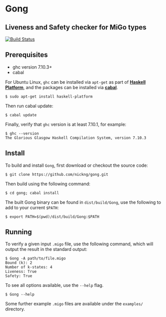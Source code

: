 # Gong

## Liveness and Safety checker for MiGo types

[![Build Status](https://travis-ci.org/nickng/gong.svg?branch=master)](https://travis-ci.org/nickng/gong)

## Prerequisites

- ghc version 7.10.3+
- cabal

For Ubuntu Linux, `ghc` can be installed via `apt-get` as part of
[**Haskell Platform**](https://www.haskell.org/platform/), and the 
packages can be installed via [**cabal**](https://www.haskell.org/cabal/).

    $ sudo apt-get install haskell-platform

Then run cabal update:

    $ cabal update

Finally, verify that `ghc` version is at least 7.10.1, for example:

    $ ghc --version
    The Glorious Glasgow Haskell Compilation System, version 7.10.3

## Install

To build and install `Gong`, first download or checkout the source code:

    $ git clone https://github.com/nickng/gong.git

Then build using the following command:

    $ cd gong; cabal install

The built Gong binary can be found in `dist/build/Gong`, use the following to
add to your current `$PATH`:

    $ export PATH=$(pwd)/dist/build/Gong:$PATH

## Running

To verify a given input `.migo` file, use the following command, which will
output the result in the standard output:

    $ Gong -A path/to/file.migo
    Bound (k): 2
    Number of k-states: 4
    Liveness: True
    Safety: True

To see all options available, use the `--help` flag.

    $ Gong --help

Some further example `.migo` files are available under the `examples/`
directory.
